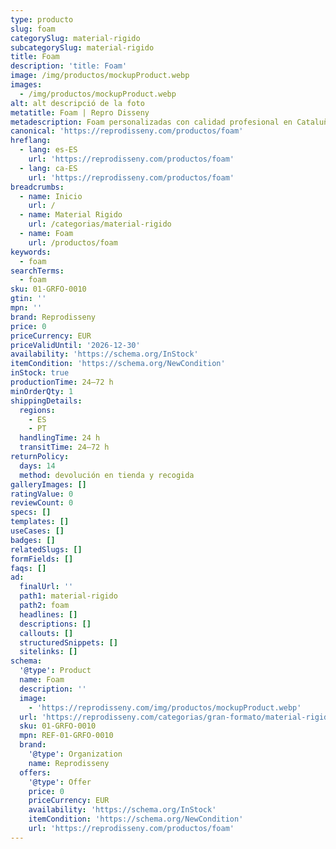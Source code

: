 ```yaml
---
type: producto
slug: foam
categorySlug: material-rigido
subcategorySlug: material-rigido
title: Foam
description: 'title: Foam'
image: /img/productos/mockupProduct.webp
images:
  - /img/productos/mockupProduct.webp
alt: alt descripció de la foto
metatitle: Foam | Repro Disseny
metadescription: Foam personalizadas con calidad profesional en Cataluña.
canonical: 'https://reprodisseny.com/productos/foam'
hreflang:
  - lang: es-ES
    url: 'https://reprodisseny.com/productos/foam'
  - lang: ca-ES
    url: 'https://reprodisseny.com/productos/foam'
breadcrumbs:
  - name: Inicio
    url: /
  - name: Material Rigido
    url: /categorias/material-rigido
  - name: Foam
    url: /productos/foam
keywords:
  - foam
searchTerms:
  - foam
sku: 01-GRFO-0010
gtin: ''
mpn: ''
brand: Reprodisseny
price: 0
priceCurrency: EUR
priceValidUntil: '2026-12-30'
availability: 'https://schema.org/InStock'
itemCondition: 'https://schema.org/NewCondition'
inStock: true
productionTime: 24–72 h
minOrderQty: 1
shippingDetails:
  regions:
    - ES
    - PT
  handlingTime: 24 h
  transitTime: 24–72 h
returnPolicy:
  days: 14
  method: devolución en tienda y recogida
galleryImages: []
ratingValue: 0
reviewCount: 0
specs: []
templates: []
useCases: []
badges: []
relatedSlugs: []
formFields: []
faqs: []
ad:
  finalUrl: ''
  path1: material-rigido
  path2: foam
  headlines: []
  descriptions: []
  callouts: []
  structuredSnippets: []
  sitelinks: []
schema:
  '@type': Product
  name: Foam
  description: ''
  image:
    - 'https://reprodisseny.com/img/productos/mockupProduct.webp'
  url: 'https://reprodisseny.com/categorias/gran-formato/material-rigido/foam'
  sku: 01-GRFO-0010
  mpn: REF-01-GRFO-0010
  brand:
    '@type': Organization
    name: Reprodisseny
  offers:
    '@type': Offer
    price: 0
    priceCurrency: EUR
    availability: 'https://schema.org/InStock'
    itemCondition: 'https://schema.org/NewCondition'
    url: 'https://reprodisseny.com/productos/foam'
---
```


